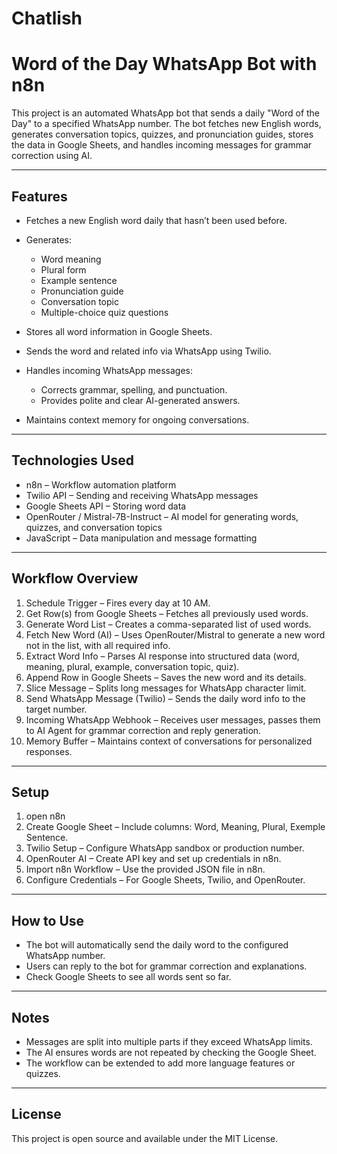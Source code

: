 # Chatlish 
# Word of the Day WhatsApp Bot with n8n

This project is an automated WhatsApp bot that sends a daily "Word of the Day" to a specified WhatsApp number. The bot fetches new English words, generates conversation topics, quizzes, and pronunciation guides, stores the data in Google Sheets, and handles incoming messages for grammar correction using AI.

---

## Features

* Fetches a new English word daily that hasn’t been used before.
* Generates:

  * Word meaning
  * Plural form
  * Example sentence
  * Pronunciation guide
  * Conversation topic
  * Multiple-choice quiz questions
* Stores all word information in Google Sheets.
* Sends the word and related info via WhatsApp using Twilio.
* Handles incoming WhatsApp messages:

  * Corrects grammar, spelling, and punctuation.
  * Provides polite and clear AI-generated answers.
* Maintains context memory for ongoing conversations.

---

## Technologies Used

* n8n – Workflow automation platform
* Twilio API – Sending and receiving WhatsApp messages
* Google Sheets API – Storing word data
* OpenRouter / Mistral-7B-Instruct – AI model for generating words, quizzes, and conversation topics
* JavaScript – Data manipulation and message formatting

---

## Workflow Overview

1. Schedule Trigger – Fires every day at 10 AM.
2. Get Row(s) from Google Sheets – Fetches all previously used words.
3. Generate Word List – Creates a comma-separated list of used words.
4. Fetch New Word (AI) – Uses OpenRouter/Mistral to generate a new word not in the list, with all required info.
5. Extract Word Info – Parses AI response into structured data (word, meaning, plural, example, conversation topic, quiz).
6. Append Row in Google Sheets – Saves the new word and its details.
7. Slice Message – Splits long messages for WhatsApp character limit.
8. Send WhatsApp Message (Twilio) – Sends the daily word info to the target number.
9. Incoming WhatsApp Webhook – Receives user messages, passes them to AI Agent for grammar correction and reply generation.
10. Memory Buffer – Maintains context of conversations for personalized responses.

---

## Setup

1. open n8n
2. Create Google Sheet – Include columns: Word, Meaning, Plural, Exemple Sentence.
3. Twilio Setup – Configure WhatsApp sandbox or production number.
4. OpenRouter AI – Create API key and set up credentials in n8n.
5. Import n8n Workflow – Use the provided JSON file in n8n.
6. Configure Credentials – For Google Sheets, Twilio, and OpenRouter.

---

## How to Use

* The bot will automatically send the daily word to the configured WhatsApp number.
* Users can reply to the bot for grammar correction and explanations.
* Check Google Sheets to see all words sent so far.

---

## Notes

* Messages are split into multiple parts if they exceed WhatsApp limits.
* The AI ensures words are not repeated by checking the Google Sheet.
* The workflow can be extended to add more language features or quizzes.

---

## License

This project is open source and available under the MIT License.
